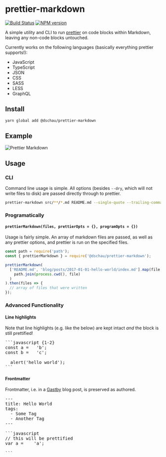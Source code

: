 # prettier-markdown

[![Build Status](https://travis-ci.org/DSchau/prettier-markdown.svg?branch=master)](https://travis-ci.org/DSchau/prettier-markdown) [![NPM version](https://img.shields.io/npm/v/@dschau/prettier-markdown.svg)](https://www.npmjs.com/package/@dschau/prettier-markdown)

A simple utility and CLI to run [prettier][prettier] on code blocks within Markdown, leaving any non-code blocks untouched.

Currently works on the following languages (basically everything prettier supports!):

- JavaScript
- TypeScript
- JSON
- CSS
- SASS
- LESS
- GraphQL

## Install

```bash
yarn global add @dschau/prettier-markdown
```

## Example

![Prettier Markdown](demo/sample.gif)

## Usage

### CLI

Command line usage is simple. All options (besides `--dry`, which will not write files to disk) are passed directly through to prettier. 

```bash
prettier-markdown src/**/*.md README.md --single-quote --trailing-comma es5
```

### Programatically

#### `prettierMarkdown(files, prettierOpts = {}, programOpts = {})`

Usage is fairly simple. An array of markdown files are passed, as well as any prettier options, and prettier is run on the specified files.

```javascript
const path = require('path');
const { prettierMarkdown } = require('@dschau/prettier-markdown');

prettierMarkdown(
  ['README.md', 'blog/posts/2017-01-01-hello-world/index.md'].map(file =>
    path.join(process.cwd(), file)
  )
).then(files => {
  // array of files that were written
});

```

### Advanced Functionality

#### Line highlights

Note that line highlights (e.g. like the below) are kept intact _and_ the block is still prettified!

<pre lang="markdown">
```javascript {1-2}
const a =   'b';
const b =   'c';

  alert('hello world');
```
</pre>

#### Frontmatter

Frontmatter, i.e. in a [Gastby][gatsby] blog post, is preserved as authored.

<pre lang="markdown">
---
title: Hello World
tags:
  - Some Tag
  - Another Tag
---

```javascript
// this will be prettified
var a =    'a';

```
</pre>

[prettier]: https://github.com/prettier/prettier
[gatsby]: https://gatsbyjs.org
